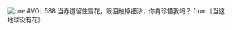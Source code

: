 ![one](http://image.wufazhuce.com/Fhbw2SCgn9NsFRUEcshhlYi7U3Kr)
#VOL.588
当赤道留住雪花，眼泪融掉细沙，你肯珍惜我吗？ from《当这地球没有花》